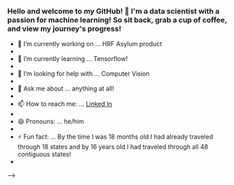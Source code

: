 ### Hello and welcome to my GitHub! 👋 I'm a data scientist with a passion for machine learning! So sit back, grab a cup of coffee, and view my journey's progress!




- 🔭 I’m currently working on ... HRF Asylum product
- 
- 🌱 I’m currently learning ... Tensorflow!
- 
- 🤔 I’m looking for help with ... Computer Vision
- 
- 💬 Ask me about ... anything at all!
- 
- 📫 How to reach me: ... [Linked In](https://www.linkedin.com/in/andrew-haney1/)
- 
- 😄 Pronouns: ... he/him
- 
- ⚡ Fun fact: ... By the time I was 18 months old I had already traveled through 18 states and by 16 years old I had traveled through all 48 contiguous states!
- 
-->
